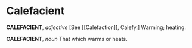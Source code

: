 # Calefacient

**CALEFACIENT**, _adjective_ \[See [[Calefaction]], Calefy.\] Warming; heating.

**CALEFACIENT**, _noun_ That which warms or heats.